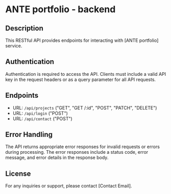 # ANTE portfolio - backend

## Description

This RESTful API provides endpoints for interacting with [ANTE portfolio] service.

## Authentication

Authentication is required to access the API. Clients must include a valid API key in the request headers or as a query parameter for all API requests.

## Endpoints

- URL: `/api/projects` ("GET", "GET /:id", "POST", "PATCH", "DELETE")
- URL: `/api/login` ("POST")
- URL: `/api/contact` ("POST")

## Error Handling

The API returns appropriate error responses for invalid requests or errors during processing. The error responses include a status code, error message, and error details in the response body.

## License

For any inquiries or support, please contact [Contact Email].
